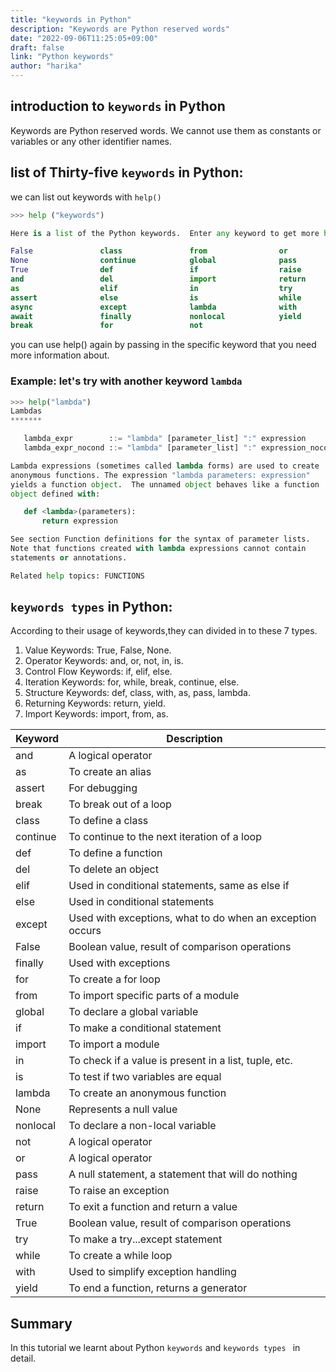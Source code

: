 ```yaml
---
title: "keywords in Python"
description: "Keywords are Python reserved words"
date: "2022-09-06T11:25:05+09:00"
draft: false
link: "Python keywords"
author: "harika"
---
```


## introduction to `keywords` in Python

Keywords are Python reserved words.
We cannot use them as constants or variables or any other identifier names.

## list of Thirty-five `keywords` in Python:

we can list out keywords with `help()` 
```Python
>>> help ("keywords")

Here is a list of the Python keywords.  Enter any keyword to get more help.

False               class               from                or
None                continue            global              pass
True                def                 if                  raise
and                 del                 import              return
as                  elif                in                  try
assert              else                is                  while
async               except              lambda              with
await               finally             nonlocal            yield
break               for                 not                 
```

you can use help() again by passing in the specific keyword that you need more information about. 

### Example: let's try with another keyword  `lambda`

```Python
>>> help("lambda")
Lambdas
*******

   lambda_expr        ::= "lambda" [parameter_list] ":" expression
   lambda_expr_nocond ::= "lambda" [parameter_list] ":" expression_nocond

Lambda expressions (sometimes called lambda forms) are used to create
anonymous functions. The expression "lambda parameters: expression"
yields a function object.  The unnamed object behaves like a function
object defined with:

   def <lambda>(parameters):
       return expression

See section Function definitions for the syntax of parameter lists.
Note that functions created with lambda expressions cannot contain
statements or annotations.

Related help topics: FUNCTIONS
```

## `keywords types` in Python:

According to their usage of keywords,they can divided in to these 7 types.
   
1. Value Keywords: True, False, None.
2. Operator Keywords: and, or, not, in, is.
3. Control Flow Keywords: if, elif, else.
4. Iteration Keywords: for, while, break, continue, else.
5. Structure Keywords: def, class, with, as, pass, lambda.
6. Returning Keywords: return, yield.
7. Import Keywords: import, from, as.

| Keyword 	  |        Description|
|-------------|-------------------|
|and	        |      A logical operator
|as	        |         To create an alias
|assert	     |      For debugging
|break	     |         To break out of a loop
|class	     |         To define a class
|continue	  |         To continue to the next iteration of a loop
|def	        |      To define a function
|del	        |      To delete an object
|elif	        |      Used in conditional statements, same as else if
|else	        |      Used in conditional statements
|except	     |      Used with exceptions, what to do when an exception occurs
|False	     |         Boolean value, result of comparison operations
|finally	     |      Used with exceptions
|for	        |      To create a for loop
|from	        |      To import specific parts of a module
|global	     |      To declare a global variable
|if	        |         To make a conditional statement
|import	     |      To import a module
|in       	  |      To check if a value is present in a list, tuple, etc.
|is	        |         To test if two variables are equal
|lambda   	  |      To create an anonymous function
|None	        |      Represents a null value
|nonlocal	  |         To declare a non-local variable
|not	        |      A logical operator
|or	        |         A logical operator
|pass	        |      A null statement, a statement that will do nothing
|raise	     |         To raise an exception
|return	     |      To exit a function and return a value
|True	        |      Boolean value, result of comparison operations
|try	        |      To make a try...except statement|
|while	     |         To create a while loop|
|with	        |      Used to simplify exception handling|
|yield	     |         To end a function, returns a generator |

## Summary
In this tutorial we learnt about Python `keywords` and `keywords types ` in detail.